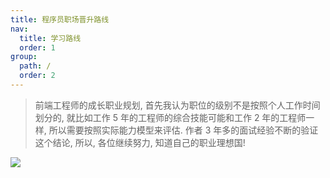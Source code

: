 ```yaml
---
title: 程序员职场晋升路线
nav:
  title: 学习路线
  order: 1
group:
  path: /
  order: 2
---
```


> 前端工程师的成长职业规划, 首先我认为职位的级别不是按照个人工作时间划分的, 就比如工作 5 年的工程师的综合技能可能和工作 2 年的工程师一样, 所以需要按照实际能力模型来评估. 作者 3 年多的面试经验不断的验证这个结论, 所以, 各位继续努力, 知道自己的职业理想国!

![](http://cdn.dooring.cn/dr/group-1.png)
